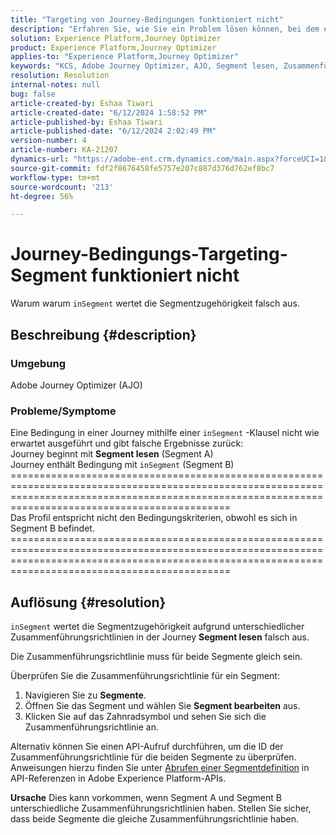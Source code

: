 ```yaml
---
title: "Targeting von Journey-Bedingungen funktioniert nicht"
description: "Erfahren Sie, wie Sie ein Problem lösen können, bei dem eine Bedingung in einer Journey mit einer inSegment -Klausel nicht wie erwartet ausgeführt wurde und falsche Ergebnisse liefert."
solution: Experience Platform,Journey Optimizer
product: Experience Platform,Journey Optimizer
applies-to: "Experience Platform,Journey Optimizer"
keywords: "KCS, Adobe Journey Optimizer, AJO, Segment lesen, Zusammenführungsrichtlinie, inSegment-Klausel"
resolution: Resolution
internal-notes: null
bug: false
article-created-by: Eshaa Tiwari
article-created-date: "6/12/2024 1:58:52 PM"
article-published-by: Eshaa Tiwari
article-published-date: "6/12/2024 2:02:49 PM"
version-number: 4
article-number: KA-21207
dynamics-url: "https://adobe-ent.crm.dynamics.com/main.aspx?forceUCI=1&pagetype=entityrecord&etn=knowledgearticle&id=0da8bee4-c328-ef11-840a-6045bd029b18"
source-git-commit: fdf2f8676458fe5757e207c887d376d762ef8bc7
workflow-type: tm+mt
source-wordcount: '213'
ht-degree: 56%

---
```


# Journey-Bedingungs-Targeting-Segment funktioniert nicht


Warum warum `inSegment` wertet die Segmentzugehörigkeit falsch aus.

## Beschreibung {#description}


### Umgebung

Adobe Journey Optimizer (AJO)

### Probleme/Symptome

Eine Bedingung in einer Journey mithilfe einer `inSegment` -Klausel nicht wie erwartet ausgeführt und gibt falsche Ergebnisse zurück:
<br>Journey beginnt mit <b>Segment lesen</b> (Segment A)
<br>Journey enthält Bedingung mit `inSegment` (Segment B)
<br>========================================================================================================================================================================================================
<br>Das Profil entspricht nicht den Bedingungskriterien, obwohl es sich in Segment B befindet.
<br>========================================================================================================================================================================================================

## Auflösung {#resolution}


`inSegment` wertet die Segmentzugehörigkeit aufgrund unterschiedlicher Zusammenführungsrichtlinien in der Journey <b>Segment lesen</b> falsch aus.

Die Zusammenführungsrichtlinie muss für beide Segmente gleich sein.

Überprüfen Sie die Zusammenführungsrichtlinie für ein Segment:

1. Navigieren Sie zu <b>Segmente</b>.
2. Öffnen Sie das Segment und wählen Sie <b>Segment bearbeiten</b> aus.
3. Klicken Sie auf das Zahnradsymbol und sehen Sie sich die Zusammenführungsrichtlinie an.


Alternativ können Sie einen API-Aufruf durchführen, um die ID der Zusammenführungsrichtlinie für die beiden Segmente zu überprüfen. Anweisungen hierzu finden Sie unter [Abrufen einer Segmentdefinition](https://developer.adobe.com/experience-platform-apis/references/segmentation/#tag/Segment-definitions/operation/retrieveSegmentDefinitionById) in API-Referenzen in Adobe Experience Platform-APIs.


<b>Ursache</b>
Dies kann vorkommen, wenn Segment A und Segment B unterschiedliche Zusammenführungsrichtlinien haben. Stellen Sie sicher, dass beide Segmente die gleiche Zusammenführungsrichtlinie haben.
